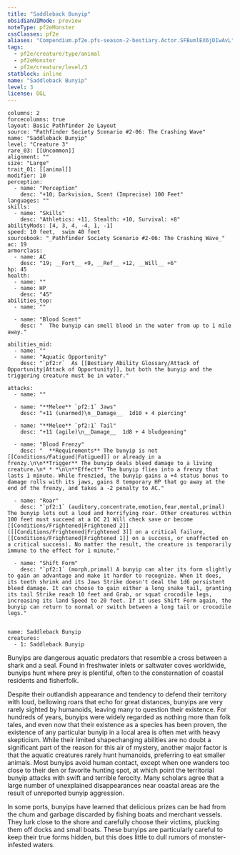 ```yaml
---
title: "Saddleback Bunyip"
obsidianUIMode: preview
noteType: pf2eMonster
cssClasses: pf2e
aliases: "Compendium.pf2e.pfs-season-2-bestiary.Actor.SFBumlEX6jDIwAvL" 
tags:
  - pf2e/creature/type/animal
  - pf2eMonster
  - pf2e/creature/level/3
statblock: inline
name: "Saddleback Bunyip"
level: 3
license: OGL
---
```


```statblock
columns: 2
forcecolumns: true
layout: Basic Pathfinder 2e Layout
source: "Pathfinder Society Scenario #2-06: The Crashing Wave"
name: "Saddleback Bunyip"
level: "Creature 3"
rare_03: [[Uncommon]]
alignment: ""
size: "Large"
trait_01: [[animal]]
modifier: 10
perception:
  - name: "Perception"
    desc: "+10; Darkvision, Scent (Imprecise) 100 Feet"
languages: ""
skills:
  - name: "Skills"
    desc: "Athletics: +11, Stealth: +10, Survival: +8"
abilityMods: [4, 3, 4, -4, 1, -1]
speed: 10 feet,  swim 40 feet
sourcebook: "_Pathfinder Society Scenario #2-06: The Crashing Wave_"
ac: 19
armorclass:
  - name: AC
    desc: "19; __Fort__ +9, __Ref__ +12, __Will__ +6"
hp: 45
health:
  - name: ""
  - name: HP
    desc: "45"
abilities_top:
  - name: ""

  - name: "Blood Scent"
    desc: "  The bunyip can smell blood in the water from up to 1 mile away."

abilities_mid:
  - name: ""
  - name: "Aquatic Opportunity"
    desc: "`pf2:r`  As [[Bestiary Ability Glossary/Attack of Opportunity|Attack of Opportunity]], but both the bunyip and the triggering creature must be in water."

attacks:
  - name: ""

  - name: "**Melee** `pf2:1` Jaws"
    desc: "+11 (unarmed)\n__Damage__  1d10 + 4 piercing"

  - name: "**Melee** `pf2:1` Tail"
    desc: "+11 (agile)\n__Damage__  1d8 + 4 bludgeoning"

  - name: "Blood Frenzy"
    desc: "  **Requirements** The bunyip is not [[Conditions/Fatigued|Fatigued]] or already in a frenzy.\n\n**Trigger** The bunyip deals bleed damage to a living creature.\n* * *\n\n**Effect** The bunyip flies into a frenzy that lasts 1 minute. While frenzied, the bunyip gains a +4 status bonus to damage rolls with its jaws, gains 8 temporary HP that go away at the end of the frenzy, and takes a -2 penalty to AC."

  - name: "Roar"
    desc: "`pf2:1` (auditory,concentrate,emotion,fear,mental,primal) The bunyip lets out a loud and horrifying roar. Other creatures within 100 feet must succeed at a DC 21 Will check save or become [[Conditions/Frightened|Frightened 2]] ([[Conditions/Frightened|Frightened 3]] on a critical failure, [[Conditions/Frightened|Frightened 1]] on a success, or unaffected on a critical success). No matter the result, the creature is temporarily immune to the effect for 1 minute."

  - name: "Shift Form"
    desc: "`pf2:1` (morph,primal) A bunyip can alter its form slightly to gain an advantage and make it harder to recognize. When it does, its teeth shrink and its Jaws Strike doesn't deal the 1d6 persistent bleed damage. It can choose to gain either a long snake tail, granting its tail Strike reach 10 feet and Grab, or squat crocodile legs, increasing its land Speed to 20 feet. If it uses Shift Form again, the bunyip can return to normal or switch between a long tail or crocodile legs."
 
```

```encounter-table
name: Saddleback Bunyip
creatures:
  - 1: Saddleback Bunyip
```



Bunyips are dangerous aquatic predators that resemble a cross between a shark and a seal. Found in freshwater inlets or saltwater coves worldwide, bunyips hunt where prey is plentiful, often to the consternation of coastal residents and fisherfolk.

Despite their outlandish appearance and tendency to defend their territory with loud, bellowing roars that echo for great distances, bunyips are very rarely sighted by humanoids, leaving many to question their existence. For hundreds of years, bunyips were widely regarded as nothing more than folk tales, and even now that their existence as a species has been proven, the existence of any particular bunyip in a local area is often met with heavy skepticism. While their limited shapechanging abilities are no doubt a significant part of the reason for this air of mystery, another major factor is that the aquatic creatures rarely hunt humanoids, preferring to eat smaller animals. Most bunyips avoid human contact, except when one wanders too close to their den or favorite hunting spot, at which point the territorial bunyip attacks with swift and terrible ferocity. Many scholars agree that a large number of unexplained disappearances near coastal areas are the result of unreported bunyip aggression.

In some ports, bunyips have learned that delicious prizes can be had from the chum and garbage discarded by fishing boats and merchant vessels. They lurk close to the shore and carefully choose their victims, plucking them off docks and small boats. These bunyips are particularly careful to keep their true forms hidden, but this does little to dull rumors of monster-infested waters.
